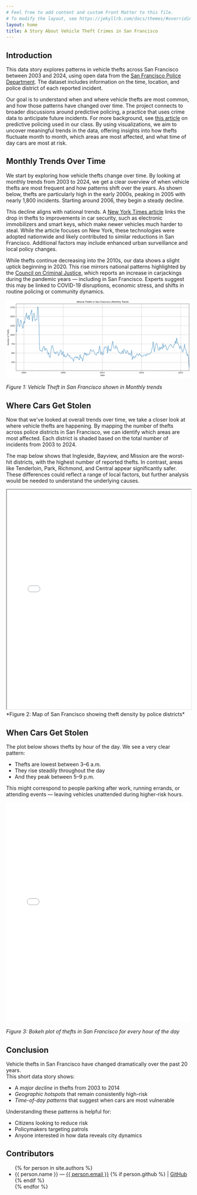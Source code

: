 ```yaml
---
# Feel free to add content and custom Front Matter to this file.
# To modify the layout, see https://jekyllrb.com/docs/themes/#overriding-theme-defaults
layout: home
title: A Story About Vehicle Theft Crimes in San Francisco
--- 
```


## Introduction

This data story explores patterns in vehicle thefts across San Francisco between 2003 and 2024, using open data from the [San Francisco Police Department](https://datasf.org/opendata/). The dataset includes information on the time, location, and police district of each reported incident.

Our goal is to understand when and where vehicle thefts are most common, and how those patterns have changed over time. The project connects to broader discussions around predictive policing, a practice that uses crime data to anticipate future incidents. For more background, see [this article](https://www.science.org/content/article/can-predictive-policing-prevent-crime-it-happens) on predictive policing used in our class. By using visualizations, we aim to uncover meaningful trends in the data, offering insights into how thefts fluctuate month to month, which areas are most affected, and what time of day cars are most at risk.


##  Monthly Trends Over Time

We start by exploring how vehicle thefts change over time. By looking at monthly trends from 2003 to 2024, we get a clear overview of when vehicle thefts are most frequent and how patterns shift over the years. As shown below, thefts are particularly high in the early 2000s, peaking in 2005 with nearly 1,800 incidents. Starting around 2006, they begin a steady decline.

This decline aligns with national trends. A [New York Times article](https://www.nytimes.com/2014/08/12/upshot/heres-why-stealing-cars-went-out-of-fashion.html) links the drop in thefts to improvements in car security, such as electronic immobilizers and smart keys, which make newer vehicles much harder to steal. While the article focuses on New York, these technologies were adopted nationwide and likely contributed to similar reductions in San Francisco. Additional factors may include enhanced urban surveillance and local policy changes.

While thefts continue decreasing into the 2010s, our data shows a slight uptick beginning in 2020. This rise mirrors national patterns highlighted by the [Council on Criminal Justice](https://counciloncj.org/trends-in-carjacking-what-you-need-to-know/), which reports an increase in carjackings during the pandemic years — including in San Francisco. Experts suggest this may be linked to COVID-19 disruptions, economic stress, and shifts in routine policing or community dynamics.

![Time series chart](/assets/output.png)

*Figure 1: Vehicle Theft in San Francisco shown in Monthly trends*

## Where Cars Get Stolen
Now that we've looked at overall trends over time, we take a closer look at where vehicle thefts are happening. By mapping the number of thefts across police districts in San Francisco, we can identify which areas are most affected. Each district is shaded based on the total number of incidents from 2003 to 2024.

The map below shows that Ingleside, Bayview, and Mission are the worst-hit districts, with the highest number of reported thefts. In contrast, areas like Tenderloin, Park, Richmond, and Central appear significantly safer. These differences could reflect a range of local factors, but further analysis would be needed to understand the underlying causes.

<iframe src="assets/vehicle_thefts_map.html" width="100%" height="600px"></iframe>
*Figure 2: Map of San Francisco showing theft density by police districts*

##  When Cars Get Stolen



The plot below shows thefts by hour of the day. We see a very clear pattern:

- Thefts are lowest between 3–6 a.m.
- They rise steadily throughout the day
- And they peak between 5–9 p.m.

This might correspond to people parking after work, running errands, or attending events — leaving vehicles unattended during higher-risk hours.


<iframe src="assets/boke_plot.html" width="100%" height="600px" frameborder="0"></iframe>

*Figure 3: Bokeh plot of thefts in San Francisco for every hour of the day*

##  Conclusion

Vehicle thefts in San Francisco have changed dramatically over the past 20 years.  
This short data story shows:

-  A *major decline* in thefts from 2003 to 2014  
-  *Geographic hotspots* that remain consistently high-risk  
-  *Time-of-day patterns* that suggest when cars are most vulnerable

Understanding these patterns is helpful for:

- Citizens looking to reduce risk  
- Policymakers targeting patrols  
- Anyone interested in how data reveals city dynamics

## Contributors

<ul>
  {% for person in site.authors %}
    <li>
      {{ person.name }} —
      <a href="mailto:{{ person.email }}">{{ person.email }}</a>
      {% if person.github %}
        | <a href="https://github.com/{{ person.github }}">GitHub</a>
      {% endif %}
    </li>
  {% endfor %}
</ul>